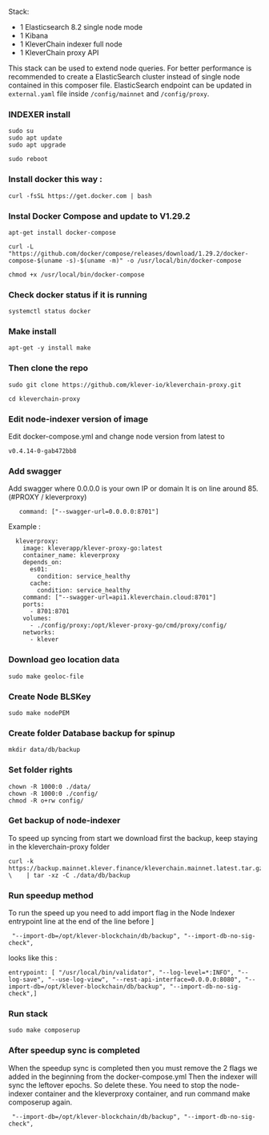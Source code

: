 
Stack:
 - 1 Elasticsearch 8.2 single node mode
 - 1 Kibana
 - 1 KleverChain indexer full node
 - 1 KleverChain proxy API

This stack can be used to extend node queries. For better performance is recommended to create a ElasticSearch cluster instead of single node contained in this composer file. ElasticSearch endpoint can be updated in `external.yaml` file inside `/config/mainnet` and `/config/proxy`.

### INDEXER install 

```
sudo su
sudo apt update
sudo apt upgrade
```
```
sudo reboot
```

### Install docker this way : 
```
curl -fsSL https://get.docker.com | bash
```

### Instal Docker Compose and update to V1.29.2
```
apt-get install docker-compose
```
```
curl -L "https://github.com/docker/compose/releases/download/1.29.2/docker-compose-$(uname -s)-$(uname -m)" -o /usr/local/bin/docker-compose
```
```
chmod +x /usr/local/bin/docker-compose
```
### Check docker status if it is running
```
systemctl status docker
```

### Make install
```
apt-get -y install make
```

### Then clone the repo
```
sudo git clone https://github.com/klever-io/kleverchain-proxy.git
```
```
cd kleverchain-proxy
```

### Edit node-indexer version of image
Edit docker-compose.yml and change node version from latest to 
```
v0.4.14-0-gab472bb8 
```

### Add swagger 
Add swagger where 0.0.0.0 is your own IP or domain
It is on line around 85. (#PROXY / kleverproxy)
```
   command: ["--swagger-url=0.0.0.0:8701"]
```
Example : 
```
  kleverproxy:
    image: kleverapp/klever-proxy-go:latest
    container_name: kleverproxy
    depends_on:
      es01:
        condition: service_healthy
      cache:
        condition: service_healthy
    command: ["--swagger-url=api1.kleverchain.cloud:8701"]
    ports:
      - 8701:8701
    volumes:
      - ./config/proxy:/opt/klever-proxy-go/cmd/proxy/config/
    networks:
      - klever
```

### Download geo location data
```
sudo make geoloc-file
```

### Create Node BLSKey
```
sudo make nodePEM
```

### Create folder Database backup for spinup
```
mkdir data/db/backup
```

### Set folder rights
```
chown -R 1000:0 ./data/
chown -R 1000:0 ./config/
chmod -R o+rw config/
```
### Get backup of node-indexer
To speed up syncing from start we download first the backup, keep staying in the kleverchain-proxy folder
```
curl -k https://backup.mainnet.klever.finance/kleverchain.mainnet.latest.tar.gz \    | tar -xz -C ./data/db/backup
```

### Run speedup method
To run the speed up you need to add import flag in the Node Indexer entrypoint line at the end of the line before ] 
```
 "--import-db=/opt/klever-blockchain/db/backup", "--import-db-no-sig-check",
```

looks like this : 
```
entrypoint: [ "/usr/local/bin/validator", "--log-level=*:INFO", "--log-save", "--use-log-view", "--rest-api-interface=0.0.0.0:8080", "--import-db=/opt/klever-blockchain/db/backup", "--import-db-no-sig-check",]
```

### Run stack
```
sudo make composerup
```

### After speedup sync is completed
When the speedup sync is completed then you must remove the 2 flags we added in the beginning from the docker-compose.yml
Then the indexer will sync the leftover epochs. So delete these. You need to stop the node-indexer container and the kleverproxy container, and run command make composerup again.
```
 "--import-db=/opt/klever-blockchain/db/backup", "--import-db-no-sig-check",
```